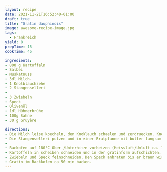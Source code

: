 ```yaml
---
layout: recipe
date: 2021-11-21T16:52:40+01:00
draft: true
title: "Gratin dauphinois"
image: awesome-recipe-image.jpg
tags:
  - Frankreich
yield: 8
prepTime: 15
cookTime: 45

ingredients:
- 800 g Kartoffeln
- Salbei
- Muskatnuss
- 3dl Milch-
- 1 Knolblauchzehe
- 2 Stangenselleri
-
- 3 Zwiebeln
- Speck
- Olivenöl
- 1dl Hühnerbrühe
- 100g Sahne
- 30 g Gruyère

directions:
- Die Milch leise koecheln, den Knoblauch schaelen und zerdruecken. Knocblauch, Lorbeer und geriebene Muskatnuss zu der Milch geben
- Die Stangenselleri putzen und in einer Bratpfanne mit butter langsam anbraten.
-
- Backofen auf 180°C Ober-/Unterhitze vorheizen (Heissluft/Umluft ca. 160°C).
- Kartoffeln in scheiben schneiden und in der gratinform aufschichten. den Käse daruber hobeln,
- Zwiebeln und Speck feinschneiden. Den Speck anbraten bis er braun wird und die Zwiebeln dazugeben. mit hühnerbrühe ablöschen. ein wenig einkochen und über den Gratin giessen. Rahm dazu geben.
- Gratin im Backkofen ca 50 min backen.
---
```

